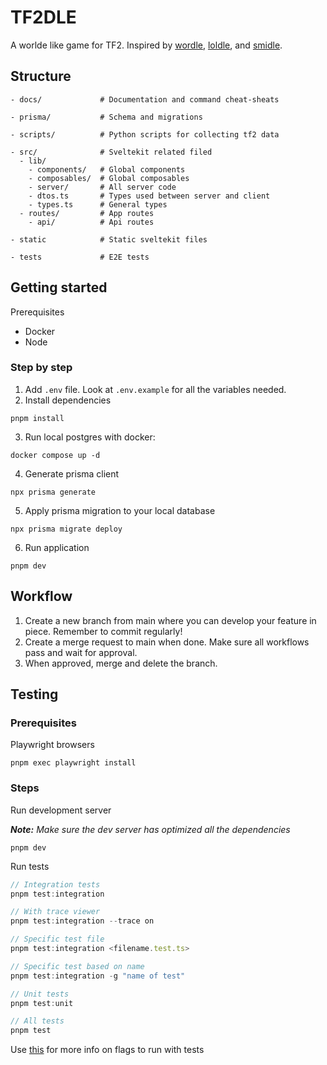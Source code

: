 # TF2DLE

A worlde like game for TF2. Inspired by [wordle](https://www.nytimes.com/games/wordle/index.html), [loldle](https://loldle.net/), and [smidle](https://smidle.net/).

## Structure

```
- docs/             # Documentation and command cheat-sheats

- prisma/           # Schema and migrations

- scripts/          # Python scripts for collecting tf2 data

- src/              # Sveltekit related filed
  - lib/
    - components/   # Global components
    - composables/  # Global composables
    - server/       # All server code
    - dtos.ts       # Types used between server and client
    - types.ts      # General types
  - routes/         # App routes
    - api/          # Api routes

- static            # Static sveltekit files

- tests             # E2E tests
```

## Getting started

Prerequisites

- Docker
- Node

### Step by step

1. Add `.env` file. Look at `.env.example` for all the variables needed.
2. Install dependencies

```
pnpm install
```

3. Run local postgres with docker:

```
docker compose up -d
```

4. Generate prisma client

```
npx prisma generate
```

5. Apply prisma migration to your local database

```
npx prisma migrate deploy
```

6. Run application

```
pnpm dev
```

## Workflow

1. Create a new branch from main where you can develop your feature in piece. Remember to commit regularly!
2. Create a merge request to main when done. Make sure all workflows pass and wait for approval.
3. When approved, merge and delete the branch.

## Testing

### Prerequisites

Playwright browsers

```
pnpm exec playwright install
```

### Steps

Run development server

_**Note:** Make sure the dev server has optimized all the dependencies_

```
pnpm dev
```

Run tests

```ts
// Integration tests
pnpm test:integration

// With trace viewer
pnpm test:integration --trace on

// Specific test file
pnpm test:integration <filename.test.ts>

// Specific test based on name
pnpm test:integration -g "name of test"

// Unit tests
pnpm test:unit

// All tests
pnpm test
```

Use [this](https://playwright.dev/docs/running-tests) for more info on flags to run with tests
